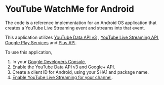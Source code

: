 YouTube WatchMe for Android
===========

The code is a reference implementation for an Android OS application that creates a YouTube Live Streaming event and streams into that event.

This application utilizes [YouTube Data API v3](https://developers.google.com/youtube/v3/) , [YouTube Live Streaming API](https://developers.google.com/youtube/v3/live/), [Google Play Services](https://developer.android.com/google/play-services/index.html) and [Plus API](https://developers.google.com/+/mobile/android/Google).

To use this application,

1. In your [Google Developers Console](https://console.developers.google.com),
 1. Enable the YouTube Data API v3 and Google+ API.
 1. Create a client ID for Android, using your SHA1 and package name.
1. [Enable YouTube Live Streaming for your channel](https://support.google.com/youtube/answer/2474026?hl=en).
